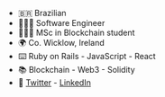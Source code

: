 - 🇧🇷 Brazilian
- 🧑🏽‍💻 Software Engineer
- 👨🏽‍🎓 MSc in Blockchain student
- 🌍 Co. Wicklow, Ireland
- ⌨️ Ruby on Rails - JavaScript - React
- 📚 Blockchain - Web3 - Solidity
- 💬 [Twitter](http://www.twitter.com/gtcarlos_) - [LinkedIn](https://www.linkedin.com/in/gtcarlos/)
<!--
**gtcarlos/gtcarlos** is a ✨ _special_ ✨ repository because its `README.md` (this file) appears on your GitHub profile.

Here are some ideas to get you started:

- 🔭 I’m currently working on ...
- 🌱 I’m currently learning ...
- 👯 I’m looking to collaborate on ...
- 🤔 I’m looking for help with ...
- 💬 Ask me about ...
- 📫 How to reach me: ...
- 😄 Pronouns: ...
- ⚡ Fun fact: ...
-->
